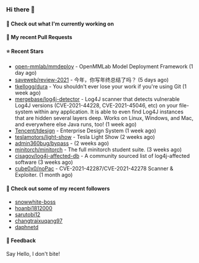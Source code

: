 ### Hi there 👋

#### 👷 Check out what I'm currently working on

#### 🔨 My recent Pull Requests


#### ⭐ Recent Stars

- [open-mmlab/mmdeploy](https://github.com/open-mmlab/mmdeploy) - OpenMMLab Model Deployment Framework (1 day ago)
- [saveweb/review-2021](https://github.com/saveweb/review-2021) - 今年，你写年终总结了吗？ (5 days ago)
- [tkellogg/dura](https://github.com/tkellogg/dura) - You shouldn&#39;t ever lose your work if you&#39;re using Git (1 week ago)
- [mergebase/log4j-detector](https://github.com/mergebase/log4j-detector) - Log4J scanner that detects vulnerable Log4J versions (CVE-2021-44228, CVE-2021-45046, etc) on your file-system within any application. It is able to even find Log4J instances that are hidden several layers deep. Works on Linux, Windows, and Mac, and everywhere else Java runs, too! (1 week ago)
- [Tencent/tdesign](https://github.com/Tencent/tdesign) - Enterprise Design System (1 week ago)
- [teslamotors/light-show](https://github.com/teslamotors/light-show) - Tesla Light Show (2 weeks ago)
- [admin360bug/bypass](https://github.com/admin360bug/bypass) -  (2 weeks ago)
- [minitorch/minitorch](https://github.com/minitorch/minitorch) - The full minitorch student suite.  (3 weeks ago)
- [cisagov/log4j-affected-db](https://github.com/cisagov/log4j-affected-db) - A community sourced list of log4j-affected software (3 weeks ago)
- [cube0x0/noPac](https://github.com/cube0x0/noPac) - CVE-2021-42287/CVE-2021-42278 Scanner &amp; Exploiter. (1 month ago)

#### 👯 Check out some of my recent followers

- [snowwhite-boss](https://github.com/snowwhite-boss)
- [hoanbi1812000](https://github.com/hoanbi1812000)
- [sarutobi12](https://github.com/sarutobi12)
- [changtraixuqang97](https://github.com/changtraixuqang97)
- [daphnetd](https://github.com/daphnetd)

#### 💬 Feedback

Say Hello, I don't bite!